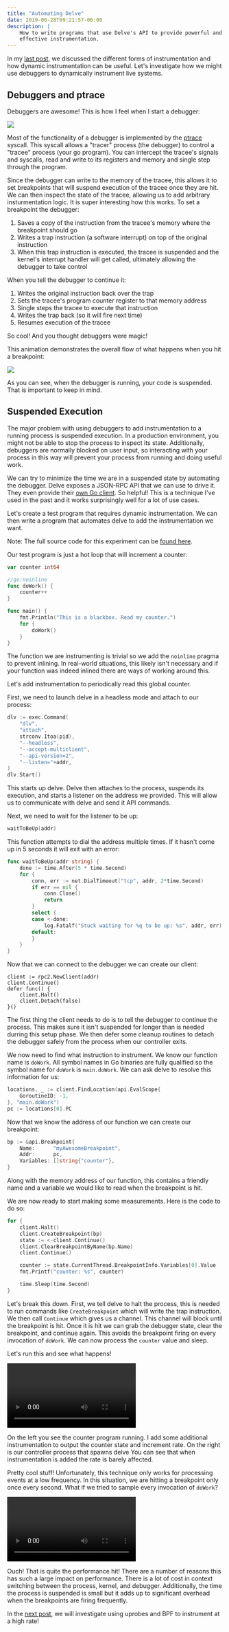 ```yaml
---
title: "Automating Delve"
date: 2019-06-28T09:21:57-06:00
description: |
    How to write programs that use Delve's API to provide powerful and
    effective instrumentation.
---
```


In my [last post][last-post], we discussed the different forms of
instrumentation and how dynamic instrumentation can be useful. Let's
investigate how we might use debuggers to dynamically instrument live systems.

## Debuggers and ptrace

Debuggers are awesome! This is how I feel when I start a debugger:

<img src="/images/gdb.png" data-animated-src="/images/gdb.gif" class="hover-gif" />

Most of the functionality of a debugger is implemented by the [ptrace][ptrace]
syscall. This syscall allows a "tracer" process (the debugger) to control a
"tracee" process (your go program). You can intercept the tracee's signals and syscalls, read
and write to its registers and memory and single step through the program.

Since the debugger can write to the memory of the tracee, this allows it to
set breakpoints that will suspend execution of the tracee once they are hit.
We can then inspect the state of the tracee, allowing us to add arbitrary
insturmentation logic. It is super interesting how this works. To set a
breakpoint the debugger:

1. Saves a copy of the instruction from the tracee's memory where the
   breakpoint should go
1. Writes a trap instruction (a software interrupt) on top of the original
   instruction
1. When this trap instruction is executed, the tracee is suspended and the
   kernel's interrupt handler will get called, ultimately allowing the
   debugger to take control

When you tell the debugger to continue it:

1. Writes the original instruction back over the trap
1. Sets the tracee's program counter register to that memory address
1. Single steps the tracee to execute that instruction
1. Writes the trap back (so it will fire next time)
1. Resumes execution of the tracee

So cool! And you thought debuggers were magic!

This animation demonstrates the overall flow of what happens when you hit a
breakpoint:

<img src="/images/ptrace-breakpoint.png" data-animated-src="/images/ptrace-breakpoint.gif" class="hover-gif" />

As you can see, when the debugger is running, your code is suspended. That is
important to keep in mind.

## Suspended Execution

The major problem with using debuggers to add instrumentation to a running
process is suspended execution. In a production environment, you might not be
able to stop the process to inspect its state. Additionally, debuggers are
normally blocked on user input, so interacting with your process in this way
will prevent your process from running and doing useful work.

We can try to minimize the time we are in a suspended state by automating the
debugger. Delve exposes a JSON-RPC API that we can use to drive it. They even
provide their [own Go client][delve-api-client]. So helpful! This is a
technique I've used in the past and it works surprisingly well for a lot of
use cases.

Let's create a test program that requires dynamic instrumentation. We can then
write a program that automates delve to add the instrumentation we want.

Note: The full source code for this experiment can be [found
here][automating-delve-src].

Our test program is just a hot loop that will increment a counter:

```go
var counter int64

//go:noinline
func doWork() {
	counter++
}

func main() {
	fmt.Println("This is a blackbox. Read my counter.")
	for {
		doWork()
	}
}
```

The function we are instrumenting is trivial so we add the `noinline` pragma
to prevent inlining. In real-world situations, this likely isn't necessary and
if your function was indeed inlined there are ways of working around this.

Let's add instrumentation to periodically read this global counter.

First, we need to launch delve in a headless mode and attach to our process:

```go
dlv := exec.Command(
	"dlv",
	"attach",
	strconv.Itoa(pid),
	"--headless",
	"--accept-multiclient",
	"--api-version=2",
	"--listen="+addr,
)
dlv.Start()
```

This starts up delve. Delve then attaches to the process, suspends its execution, and
starts a listener on the address we provided. This will allow us to communicate
with delve and send it API commands.

Next, we need to wait for the listener to be up:

```go
waitToBeUp(addr)
```

This function attempts to dial the address multiple times. If it hasn't come
up in 5 seconds it will exit with an error:

```go
func waitToBeUp(addr string) {
	done := time.After(5 * time.Second)
	for {
		conn, err := net.DialTimeout("tcp", addr, 2*time.Second)
		if err == nil {
			conn.Close()
			return
		}
		select {
		case <-done:
			log.Fatalf("Stuck waiting for %q to be up: %s", addr, err)
		default:
		}
	}
}
```

Now that we can connect to the debugger we can create our client:

```
client := rpc2.NewClient(addr)
client.Continue()
defer func() {
	client.Halt()
	client.Detach(false)
}()
```

The first thing the client needs to do is to tell the debugger to continue the
process. This makes sure it isn't suspended for longer than is needed durring
this setup phase. We then defer some cleanup routines to detach the debugger
safely from the process when our controller exits.

We now need to find what instruction to instrument. We know our function name
is `doWork`. All symbol names in Go binaries are fully qualified so the symbol
name for `doWork` is `main.doWork`. We can ask delve to resolve this
information for us:

```go
locations, _ := client.FindLocation(api.EvalScope{
	GoroutineID: -1,
}, "main.doWork")
pc := locations[0].PC
```

Now that we know the address of our function we can create our breakpoint:

```go
bp := &api.Breakpoint{
	Name:      "myAwesomeBreakpoint",
	Addr:      pc,
	Variables: []string{"counter"},
}
```

Along with the memory address of our function, this contains a friendly
name and a variable we would like to read when the breakpoint is hit.

We are now ready to start making some measurements. Here is the code to do so:

```go
for {
	client.Halt()
	client.CreateBreakpoint(bp)
	state := <-client.Continue()
	client.ClearBreakpointByName(bp.Name)
	client.Continue()

	counter := state.CurrentThread.BreakpointInfo.Variables[0].Value
	fmt.Printf("counter: %s", counter)

	time.Sleep(time.Second)
}
```

Let's break this down. First, we tell delve to halt the process, this is needed
to run commands like `CreateBreakpoint` which will write the trap instruction.
We then call `Continue` which gives us a channel. This channel will block until
the breakpoint is hit. Once it is hit we can grab the debugger state, clear
the breakpoint, and continue again. This avoids the breakpoint firing on every
invocation of `doWork`. We can now process the `counter` value and sleep.

Let's run this and see what happens!

<video controls>
    <source src="/video/counter-lowhz.mp4" type="video/mp4">
</video>

On the left you see the counter program running. I add some additional
instrumentation to output the counter state and increment rate.  On the right
is our controller process that spawns delve You can see that when
instrumentation is added the rate is barely affected.

Pretty cool stuff! Unfortunately, this technique only works for processing
events at a low frequency. In this situation, we are hitting a breakpoint only
once every second. What if we tried to sample every invocation of `doWork`?

<video controls>
    <source src="/video/counter-highhz.mp4" type="video/mp4">
</video>

Ouch! That is quite the performance hit! There are a number of reasons this
has such a large impact on performance. There is a lot of cost in context
switching between the process, kernel, and debugger. Additionally, the time
the process is suspended is small but it adds up to significant overhead when
the breakpoints are firing frequently.

In the [next post][next-post], we will investigate using uprobes and BPF to
instrument at a high rate!

[last-post]: /posts/instrumentation-and-go/
[next-post]: #
[gdb]: /images/gdb.gif
[ptrace]: http://man7.org/linux/man-pages/man2/ptrace.2.html
[delve-api-client]: https://godoc.org/github.com/go-delve/delve/service/rpc2#RPCClient
[automating-delve-src]: https://github.com/jasonkeene/wat/tree/master/src/automating-delve
